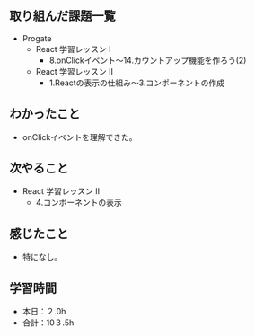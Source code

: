 ## 取り組んだ課題一覧
- Progate
  - React 学習レッスン I
    - 8.onClickイベント〜14.カウントアップ機能を作ろう(2)
  - React 学習レッスン II
    - 1.Reactの表示の仕組み〜3.コンポーネントの作成
## わかったこと
- onClickイベントを理解できた。
## 次やること
- React 学習レッスン II
  - 4.コンポーネントの表示
## 感じたこと
- 特になし。
## 学習時間
- 本日：２.0h
- 合計：10３.5h
